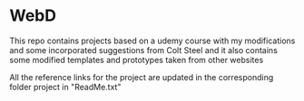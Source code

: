 # WebD
This repo contains projects based on a udemy course with my modifications and some incorporated suggestions from Colt Steel and it also contains some modified templates and prototypes taken from other websites


All the reference links for the project are updated in the corresponding folder project in "ReadMe.txt"